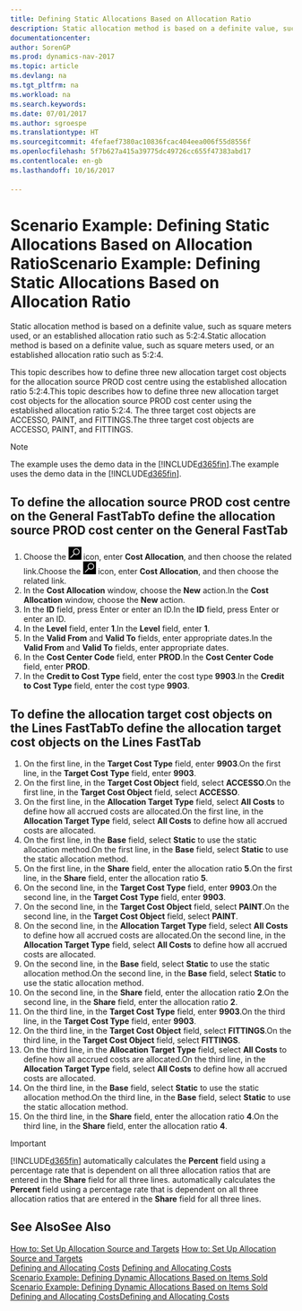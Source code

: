 ```yaml
---
title: Defining Static Allocations Based on Allocation Ratio
description: Static allocation method is based on a definite value, such as square meters used, or an established allocation ratio such as 5:2:4.
documentationcenter: 
author: SorenGP
ms.prod: dynamics-nav-2017
ms.topic: article
ms.devlang: na
ms.tgt_pltfrm: na
ms.workload: na
ms.search.keywords: 
ms.date: 07/01/2017
ms.author: sgroespe
ms.translationtype: HT
ms.sourcegitcommit: 4fefaef7380ac10836fcac404eea006f55d8556f
ms.openlocfilehash: 5f7b627a415a39775dc49726cc655f47383abd17
ms.contentlocale: en-gb
ms.lasthandoff: 10/16/2017

---
```

# <a name="scenario-example-defining-static-allocations-based-on-allocation-ratio"></a><span data-ttu-id="10aac-103">Scenario Example: Defining Static Allocations Based on Allocation Ratio</span><span class="sxs-lookup"><span data-stu-id="10aac-103">Scenario Example: Defining Static Allocations Based on Allocation Ratio</span></span>
<span data-ttu-id="10aac-104">Static allocation method is based on a definite value, such as square meters used, or an established allocation ratio such as 5:2:4.</span><span class="sxs-lookup"><span data-stu-id="10aac-104">Static allocation method is based on a definite value, such as square meters used, or an established allocation ratio such as 5:2:4.</span></span>  

<span data-ttu-id="10aac-105">This topic describes how to define three new allocation target cost objects for the allocation source PROD cost centre using the established allocation ratio 5:2:4.</span><span class="sxs-lookup"><span data-stu-id="10aac-105">This topic describes how to define three new allocation target cost objects for the allocation source PROD cost center using the established allocation ratio 5:2:4.</span></span> <span data-ttu-id="10aac-106">The three target cost objects are ACCESSO, PAINT, and FITTINGS.</span><span class="sxs-lookup"><span data-stu-id="10aac-106">The three target cost objects are ACCESSO, PAINT, and FITTINGS.</span></span>  

> [!NOTE]  
>  <span data-ttu-id="10aac-107">The example uses the demo data in the [!INCLUDE[d365fin](includes/d365fin_md.md)].</span><span class="sxs-lookup"><span data-stu-id="10aac-107">The example uses the demo data in the [!INCLUDE[d365fin](includes/d365fin_md.md)].</span></span>  

## <a name="to-define-the-allocation-source-prod-cost-center-on-the-general-fasttab"></a><span data-ttu-id="10aac-108">To define the allocation source PROD cost centre on the General FastTab</span><span class="sxs-lookup"><span data-stu-id="10aac-108">To define the allocation source PROD cost center on the General FastTab</span></span>  

1.  <span data-ttu-id="10aac-109">Choose the ![Search for Page or Report](media/ui-search/search_small.png "Search for Page or Report icon") icon, enter **Cost Allocation**, and then choose the related link.</span><span class="sxs-lookup"><span data-stu-id="10aac-109">Choose the ![Search for Page or Report](media/ui-search/search_small.png "Search for Page or Report icon") icon, enter **Cost Allocation**, and then choose the related link.</span></span>  
2.  <span data-ttu-id="10aac-110">In the **Cost Allocation** window, choose the **New** action.</span><span class="sxs-lookup"><span data-stu-id="10aac-110">In the **Cost Allocation** window, choose the **New** action.</span></span>  
3.  <span data-ttu-id="10aac-111">In the **ID** field, press Enter or enter an ID.</span><span class="sxs-lookup"><span data-stu-id="10aac-111">In the **ID** field, press Enter or enter an ID.</span></span>  
4.  <span data-ttu-id="10aac-112">In the **Level** field, enter **1**.</span><span class="sxs-lookup"><span data-stu-id="10aac-112">In the **Level** field, enter **1**.</span></span>  
5.  <span data-ttu-id="10aac-113">In the **Valid From** and **Valid To** fields, enter appropriate dates.</span><span class="sxs-lookup"><span data-stu-id="10aac-113">In the **Valid From** and **Valid To** fields, enter appropriate dates.</span></span>  
6.  <span data-ttu-id="10aac-114">In the **Cost Center Code** field, enter **PROD**.</span><span class="sxs-lookup"><span data-stu-id="10aac-114">In the **Cost Center Code** field, enter **PROD**.</span></span>  
7.  <span data-ttu-id="10aac-115">In the **Credit to Cost Type** field, enter the cost type **9903**.</span><span class="sxs-lookup"><span data-stu-id="10aac-115">In the **Credit to Cost Type** field, enter the cost type **9903**.</span></span>  

## <a name="to-define-the-allocation-target-cost-objects-on-the-lines-fasttab"></a><span data-ttu-id="10aac-116">To define the allocation target cost objects on the Lines FastTab</span><span class="sxs-lookup"><span data-stu-id="10aac-116">To define the allocation target cost objects on the Lines FastTab</span></span>  

1.  <span data-ttu-id="10aac-117">On the first line, in the **Target Cost Type** field, enter **9903**.</span><span class="sxs-lookup"><span data-stu-id="10aac-117">On the first line, in the **Target Cost Type** field, enter **9903**.</span></span>  
2.  <span data-ttu-id="10aac-118">On the first line, in the **Target Cost Object** field, select **ACCESSO**.</span><span class="sxs-lookup"><span data-stu-id="10aac-118">On the first line, in the **Target Cost Object** field, select **ACCESSO**.</span></span>  
3.  <span data-ttu-id="10aac-119">On the first line, in the **Allocation Target Type** field, select **All Costs** to define how all accrued costs are allocated.</span><span class="sxs-lookup"><span data-stu-id="10aac-119">On the first line, in the **Allocation Target Type** field, select **All Costs** to define how all accrued costs are allocated.</span></span>  
4.  <span data-ttu-id="10aac-120">On the first line, in the **Base** field, select **Static** to use the static allocation method.</span><span class="sxs-lookup"><span data-stu-id="10aac-120">On the first line, in the **Base** field, select **Static** to use the static allocation method.</span></span>  
5.  <span data-ttu-id="10aac-121">On the first line, in the **Share** field, enter the allocation ratio **5**.</span><span class="sxs-lookup"><span data-stu-id="10aac-121">On the first line, in the **Share** field, enter the allocation ratio **5**.</span></span>  
6.  <span data-ttu-id="10aac-122">On the second line, in the **Target Cost Type** field, enter **9903**.</span><span class="sxs-lookup"><span data-stu-id="10aac-122">On the second line, in the **Target Cost Type** field, enter **9903**.</span></span>  
7.  <span data-ttu-id="10aac-123">On the second line, in the **Target Cost Object** field, select **PAINT**.</span><span class="sxs-lookup"><span data-stu-id="10aac-123">On the second line, in the **Target Cost Object** field, select **PAINT**.</span></span>  
8.  <span data-ttu-id="10aac-124">On the second line, in the **Allocation Target Type** field, select **All Costs** to define how all accrued costs are allocated.</span><span class="sxs-lookup"><span data-stu-id="10aac-124">On the second line, in the **Allocation Target Type** field, select **All Costs** to define how all accrued costs are allocated.</span></span>  
9. <span data-ttu-id="10aac-125">On the second line, in the **Base** field, select **Static** to use the static allocation method.</span><span class="sxs-lookup"><span data-stu-id="10aac-125">On the second line, in the **Base** field, select **Static** to use the static allocation method.</span></span>  
10. <span data-ttu-id="10aac-126">On the second line, in the **Share** field, enter the allocation ratio **2**.</span><span class="sxs-lookup"><span data-stu-id="10aac-126">On the second line, in the **Share** field, enter the allocation ratio **2**.</span></span>  
11. <span data-ttu-id="10aac-127">On the third line, in the **Target Cost Type** field, enter **9903**.</span><span class="sxs-lookup"><span data-stu-id="10aac-127">On the third line, in the **Target Cost Type** field, enter **9903**.</span></span>  
12. <span data-ttu-id="10aac-128">On the third line, in the **Target Cost Object** field, select **FITTINGS**.</span><span class="sxs-lookup"><span data-stu-id="10aac-128">On the third line, in the **Target Cost Object** field, select **FITTINGS**.</span></span>  
13. <span data-ttu-id="10aac-129">On the third line, in the **Allocation Target Type** field, select **All Costs** to define how all accrued costs are allocated.</span><span class="sxs-lookup"><span data-stu-id="10aac-129">On the third line, in the **Allocation Target Type** field, select **All Costs** to define how all accrued costs are allocated.</span></span>  
14. <span data-ttu-id="10aac-130">On the third line, in the **Base** field, select **Static** to use the static allocation method.</span><span class="sxs-lookup"><span data-stu-id="10aac-130">On the third line, in the **Base** field, select **Static** to use the static allocation method.</span></span>  
15. <span data-ttu-id="10aac-131">On the third line, in the **Share** field, enter the allocation ratio **4**.</span><span class="sxs-lookup"><span data-stu-id="10aac-131">On the third line, in the **Share** field, enter the allocation ratio **4**.</span></span>  

> [!IMPORTANT]  
>  [!INCLUDE[d365fin](includes/d365fin_md.md)]<span data-ttu-id="10aac-132"> automatically calculates the **Percent** field using a percentage rate that is dependent on all three allocation ratios that are entered in the **Share** field for all three lines.</span><span class="sxs-lookup"><span data-stu-id="10aac-132"> automatically calculates the **Percent** field using a percentage rate that is dependent on all three allocation ratios that are entered in the **Share** field for all three lines.</span></span>  

## <a name="see-also"></a><span data-ttu-id="10aac-133">See Also</span><span class="sxs-lookup"><span data-stu-id="10aac-133">See Also</span></span>  
<span data-ttu-id="10aac-134">[How to: Set Up Allocation Source and Targets](finance-how-to-set-up-allocation-source-and-targets.md) </span><span class="sxs-lookup"><span data-stu-id="10aac-134">[How to: Set Up Allocation Source and Targets](finance-how-to-set-up-allocation-source-and-targets.md) </span></span>  
<span data-ttu-id="10aac-135">[Defining and Allocating Costs](finance-define-and-allocate-costs.md) </span><span class="sxs-lookup"><span data-stu-id="10aac-135">[Defining and Allocating Costs](finance-define-and-allocate-costs.md) </span></span>  
<span data-ttu-id="10aac-136">[Scenario Example: Defining Dynamic Allocations Based on Items Sold](finance-scenario-example-defining-dynamic-allocations-based-on-items-sold.md) </span><span class="sxs-lookup"><span data-stu-id="10aac-136">[Scenario Example: Defining Dynamic Allocations Based on Items Sold](finance-scenario-example-defining-dynamic-allocations-based-on-items-sold.md) </span></span>  
[<span data-ttu-id="10aac-137">Defining and Allocating Costs</span><span class="sxs-lookup"><span data-stu-id="10aac-137">Defining and Allocating Costs</span></span>](finance-define-and-allocate-costs.md)

